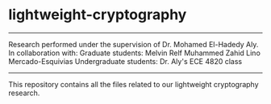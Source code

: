# lightweight-cryptography
---------------------------------------------------------------------------------------------
Research performed under the supervision of Dr. Mohamed El-Hadedy Aly. In collaboration with: 
Graduate students: 
      Melvin Relf
      Muhammed Zahid
      Lino Mercado-Esquivias
Undergraduate students:
      Dr. Aly's ECE 4820 class
      
---------------------------------------------------------------------------------------------
This repository contains all the files related to our lightweight cryptography research.
